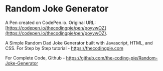 # Random Joke Generator

A Pen created on CodePen.io. Original URL: [https://codepen.io/thecodingpie/pen/poyvwOZ](https://codepen.io/thecodingpie/pen/poyvwOZ).

A Simple Random Dad Joke Generator built with Javascript, HTML, and CSS. For Step by Step tutorial - https://thecodingpie.com

For Complete Code, Github - https://github.com/the-coding-pie/Random-Joke-Generator